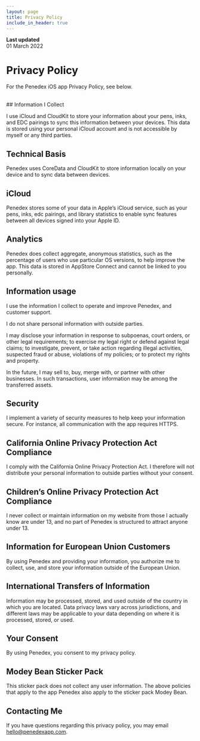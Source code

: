```yaml
---
layout: page
title: Privacy Policy
include_in_header: true
---
```


**Last updated**  
01 March 2022
# Privacy Policy
For the Penedex iOS app Privacy Policy, see below. 

<br>
## Information I Collect

I use iCloud and CloudKit to store your information about your pens, inks, and EDC pairings to sync this information between your devices. This data is stored using your personal iCloud account and is not accessible by myself or any third parties.

## Technical Basis

Penedex uses CoreData and CloudKit to store information locally on your device and to sync data between devices.

## iCloud

Penedex stores some of your data in Apple’s iCloud service, such as your pens, inks, edc pairings, and library statistics to enable sync features between all devices signed into your Apple ID.

## Analytics

Penedex does collect aggregate, anonymous statistics, such as the percentage of users who use particular OS versions, to help improve the app. This data is stored in AppStore Connect and cannot be linked to you personally. 

## Information usage

I use the information I collect to operate and improve Penedex, and customer support.

I do not share personal information with outside parties.

I may disclose your information in response to subpoenas, court orders, or other legal requirements; to exercise my legal right or defend against legal claims; to investigate, prevent, or take action regarding illegal activities, suspected fraud or abuse, violations of my policies; or to protect my rights and property.

In the future, I may sell to, buy, merge with, or partner with other businesses. In such transactions, user information may be among the transferred assets.

## Security

I implement a variety of security measures to help keep your information secure. For instance, all communication with the app requires HTTPS.

## California Online Privacy Protection Act Compliance

I comply with the California Online Privacy Protection Act. I therefore will not distribute your personal information to outside parties without your consent.

## Children’s Online Privacy Protection Act Compliance

I never collect or maintain information on my website from those I actually know are under 13, and no part of Penedex is structured to attract anyone under 13.

## Information for European Union Customers

By using Penedex and providing your information, you authorize me to collect, use, and store your information outside of the European Union.

## International Transfers of Information

Information may be processed, stored, and used outside of the country in which you are located. Data privacy laws vary across jurisdictions, and different laws may be applicable to your data depending on where it is processed, stored, or used.

## Your Consent

By using Penedex, you consent to my privacy policy.

## Modey Bean Sticker Pack
This sticker pack does not collect any user information. The above policies that apply to the app Penedex also apply to the sticker pack Modey Bean.

## Contacting Me

If you have questions regarding this privacy policy, you may email hello@penedexapp.com.
